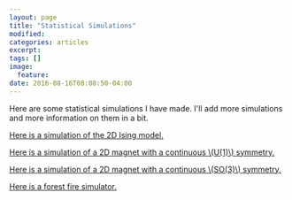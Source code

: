 ```yaml
---
layout: page
title: "Statistical Simulations"
modified:
categories: articles
excerpt:
tags: []
image:
  feature:
date: 2016-08-16T08:08:50-04:00
---
```


Here are some statistical simulations I have made. I'll add more simulations and more information on them in a bit.


[Here is a simulation of the 2D Ising model.](/scripts/ising.html)

[Here is a simulation of a 2D magnet with a continuous \\(U(1)\\) symmetry.](/scripts/U1.html)

[Here is a simulation of a 2D magnet with a continuous \\(SO(3)\\) symmetry.](/scripts/SO(3).html)

[Here is a forest fire simulator.](/scripts/Forest_Fire.html)